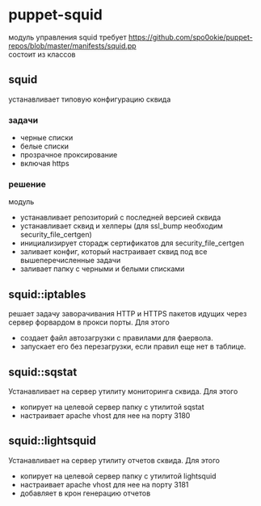 # puppet-squid
модуль управления squid 
требует https://github.com/spo0okie/puppet-repos/blob/master/manifests/squid.pp  
состоит из классов 
## squid 
устанавливает типовую конфигурацию сквида 
### задачи
* черные списки
* белые списки
* прозрачное проксирование
* включая https
### решение
модуль 
* устанавливает репозиторий с последней версией сквида
* устанавливает сквид и хелперы (для ssl_bump необходим security_file_certgen)
* инициализирует сторадж сертификатов для security_file_certgen
* заливает конфиг, который настраивает сквид под все вышеперечисленные задачи
* заливает папку с черными и белыми списками
 
## squid::iptables 
решает задачу заворачивания HTTP и HTTPS пакетов идущих через сервер форвардом в прокси порты.
Для этого 
* создает файл автозагрузки с правилами для фаервола. 
* запускает его без перезагрузки, если правил еще нет в таблице. 

## squid::sqstat
Устанавливает на сервер утилиту мониторинга сквида.
Для этого 
* копирует на целевой сервер папку с утилитой sqstat 
* настраивает apache vhost для нее на порту 3180 
 
## squid::lightsquid
Устанавливает на сервер утилиту отчетов сквида. 
Для этого 
* копирует на целевой сервер папку с утилитой lightsquid 
* настраивает apache vhost для нее на порту 3181 
* добавляет в крон генерацию отчетов 
